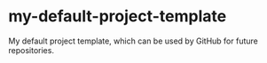 # my-default-project-template
My default project template, which can be used by GitHub for future repositories.

